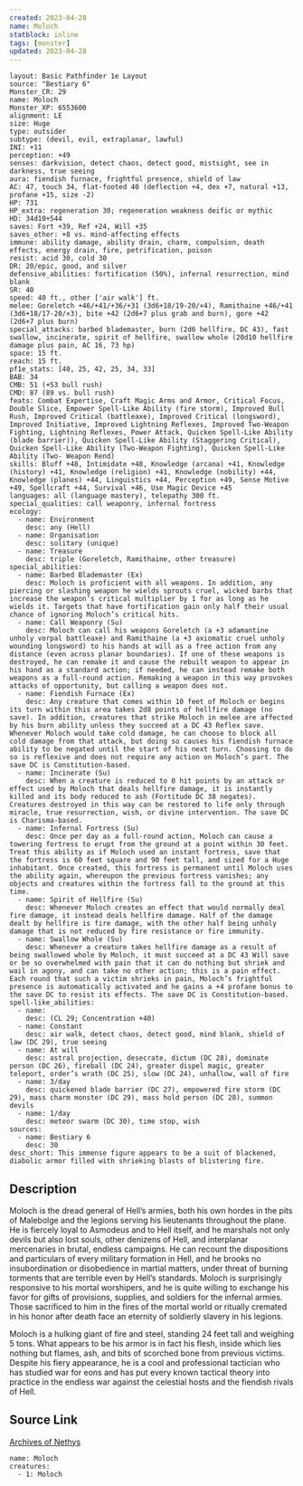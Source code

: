 ```yaml
---
created: 2023-04-28
name: Moloch
statblock: inline
tags: [monster]
updated: 2023-04-28
---
```

```statblock
layout: Basic Pathfinder 1e Layout
source: "Bestiary 6"
Monster_CR: 29
name: Moloch
Monster_XP: 6553600
alignment: LE
size: Huge
type: outsider
subtype: (devil, evil, extraplanar, lawful)
INI: +11
perception: +49
senses: darkvision, detect chaos, detect good, mistsight, see in darkness, true seeing
aura: fiendish furnace, frightful presence, shield of law
AC: 47, touch 34, flat-footed 40 (deflection +4, dex +7, natural +13, profane +15, size -2)
HP: 731
HP_extra: regeneration 30; regeneration weakness deific or mythic
HD: 34d10+544
saves: Fort +39, Ref +24, Will +35
saves_other: +8 vs. mind-affecting effects
immune: ability damage, ability drain, charm, compulsion, death effects, energy drain, fire, petrification, poison
resist: acid 30, cold 30
DR: 20/epic, good, and silver
defensive_abilities: fortification (50%), infernal resurrection, mind blank
SR: 40
speed: 40 ft., other ['air walk'] ft.
melee: Goreletch +46/+41/+36/+31 (3d6+18/19-20/×4), Ramithaine +46/+41 (3d6+18/17-20/×3), bite +42 (2d6+7 plus grab and burn), gore +42 (2d6+7 plus burn)
special_attacks: barbed blademaster, burn (2d6 hellfire, DC 43), fast swallow, incinerate, spirit of hellfire, swallow whole (20d10 hellfire damage plus pain, AC 16, 73 hp)
space: 15 ft.
reach: 15 ft.
pf1e_stats: [40, 25, 42, 25, 34, 33]
BAB: 34
CMB: 51 (+53 bull rush)
CMD: 87 (89 vs. bull rush)
feats: Combat Expertise, Craft Magic Arms and Armor, Critical Focus, Double Slice, Empower Spell-Like Ability (fire storm), Improved Bull Rush, Improved Critical (battleaxe), Improved Critical (longsword), Improved Initiative, Improved Lightning Reflexes, Improved Two-Weapon Fighting, Lightning Reflexes, Power Attack, Quicken Spell-Like Ability (blade barrier)), Quicken Spell-Like Ability (Staggering Critical), Quicken Spell-Like Ability (Two-Weapon Fighting), Quicken Spell-Like Ability (Two- Weapon Rend)
skills: Bluff +48, Intimidate +48, Knowledge (arcana) +41, Knowledge (history) +41, Knowledge (religion) +41, Knowledge (nobility) +44, Knowledge (planes) +44, Linguistics +44, Perception +49, Sense Motive +49, Spellcraft +44, Survival +46, Use Magic Device +45
languages: all (language mastery), telepathy 300 ft.
special_qualities: call weaponry, infernal fortress
ecology:
  - name: Environment
    desc: any (Hell)
  - name: Organisation
    desc: solitary (unique)
  - name: Treasure
    desc: triple (Goreletch, Ramithaine, other treasure)
special_abilities:
  - name: Barbed Blademaster (Ex)
    desc: Moloch is proficient with all weapons. In addition, any piercing or slashing weapon he wields sprouts cruel, wicked barbs that increase the weapon’s critical multiplier by 1 for as long as he wields it. Targets that have fortification gain only half their usual chance of ignoring Moloch’s critical hits.
  - name: Call Weaponry (Su)
    desc: Moloch can call his weapons Goreletch (a +3 adamantine unholy vorpal battleaxe) and Ramithaine (a +3 axiomatic cruel unholy wounding longsword) to his hands at will as a free action from any distance (even across planar boundaries). If one of these weapons is destroyed, he can remake it and cause the rebuilt weapon to appear in his hand as a standard action; if needed, he can instead remake both weapons as a full-round action. Remaking a weapon in this way provokes attacks of opportunity, but calling a weapon does not.
  - name: Fiendish Furnace (Ex)
    desc: Any creature that comes within 10 feet of Moloch or begins its turn within this area takes 2d8 points of hellfire damage (no save). In addition, creatures that strike Moloch in melee are affected by his burn ability unless they succeed at a DC 43 Reflex save. Whenever Moloch would take cold damage, he can choose to block all cold damage from that attack, but doing so causes his fiendish furnace ability to be negated until the start of his next turn. Choosing to do so is reflexive and does not require any action on Moloch’s part. The save DC is Constitution-based.
  - name: Incinerate (Su)
    desc: When a creature is reduced to 0 hit points by an attack or effect used by Moloch that deals hellfire damage, it is instantly killed and its body reduced to ash (Fortitude DC 38 negates). Creatures destroyed in this way can be restored to life only through miracle, true resurrection, wish, or divine intervention. The save DC is Charisma-based.
  - name: Infernal Fortress (Su)
    desc: Once per day as a full-round action, Moloch can cause a towering fortress to erupt from the ground at a point within 30 feet. Treat this ability as if Moloch used an instant fortress, save that the fortress is 60 feet square and 90 feet tall, and sized for a Huge inhabitant. Once created, this fortress is permanent until Moloch uses the ability again, whereupon the previous fortress vanishes; any objects and creatures within the fortress fall to the ground at this time.
  - name: Spirit of Hellfire (Su)
    desc: Whenever Moloch creates an effect that would normally deal fire damage, it instead deals hellfire damage. Half of the damage dealt by hellfire is fire damage, with the other half being unholy damage that is not reduced by fire resistance or fire immunity.
  - name: Swallow Whole (Su)
    desc: Whenever a creature takes hellfire damage as a result of being swallowed whole by Moloch, it must succeed at a DC 43 Will save or be so overwhelmed with pain that it can do nothing but shriek and wail in agony, and can take no other action; this is a pain effect. Each round that such a victim shrieks in pain, Moloch’s frightful presence is automatically activated and he gains a +4 profane bonus to the save DC to resist its effects. The save DC is Constitution-based.
spell-like_abilities:
  - name:
    desc: (CL 29; Concentration +40)
  - name: Constant
    desc: air walk, detect chaos, detect good, mind blank, shield of law (DC 29), true seeing
  - name: At will
    desc: astral projection, desecrate, dictum (DC 28), dominate person (DC 26), fireball (DC 24), greater dispel magic, greater teleport, order’s wrath (DC 25), slow (DC 24), unhallow, wall of fire
  - name: 3/day
    desc: quickened blade barrier (DC 27), empowered fire storm (DC 29), mass charm monster (DC 29), mass hold person (DC 28), summon devils
  - name: 1/day
    desc: meteor swarm (DC 30), time stop, wish
sources:
  - name: Bestiary 6
    desc: 30
desc_short: This immense figure appears to be a suit of blackened, diabolic armor filled with shrieking blasts of blistering fire.
```
## Description
Moloch is the dread general of Hell’s armies, both his own hordes in the pits of Malebolge and the legions serving his lieutenants throughout the plane. He is fiercely loyal to Asmodeus and to Hell itself, and he marshals not only devils but also lost souls, other denizens of Hell, and interplanar mercenaries in brutal, endless campaigns. He can recount the dispositions and particulars of every military formation in Hell, and he brooks no insubordination or disobedience in martial matters, under threat of burning torments that are terrible even by Hell’s standards. Moloch is surprisingly responsive to his mortal worshipers, and he is quite willing to exchange his favor for gifts of provisions, supplies, and soldiers for the infernal armies. Those sacrificed to him in the fires of the mortal world or ritually cremated in his honor after death face an eternity of soldierly slavery in his legions. 

Moloch is a hulking giant of fire and steel, standing 24 feet tall and weighing 5 tons. What appears to be his armor is in fact his flesh, inside which lies nothing but flames, ash, and bits of scorched bone from previous victims. Despite his fiery appearance, he is a cool and professional tactician who has studied war for eons and has put every known tactical theory into practice in the endless war against the celestial hosts and the fiendish rivals of Hell.
## Source Link
[Archives of Nethys](https://aonprd.com/MonsterDisplay.aspx?ItemName=Moloch)
```encounter-table
name: Moloch
creatures:
  - 1: Moloch
```
